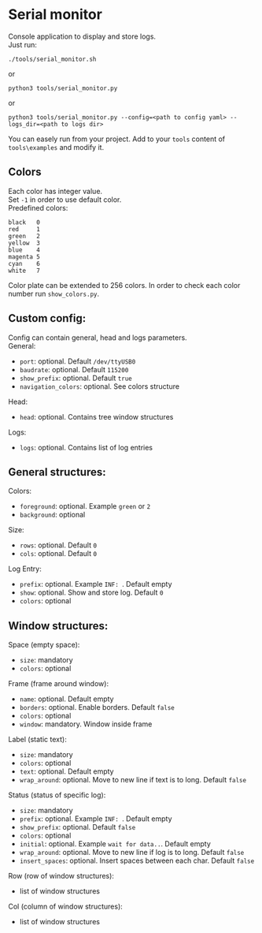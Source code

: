 # Serial monitor
Console application to display and store logs.\
Just run:
```
./tools/serial_monitor.sh
```
or
```
python3 tools/serial_monitor.py
```
or
```
python3 tools/serial_monitor.py --config=<path to config yaml> --logs_dir=<path to logs dir>
```
You can easely run from your project. Add to your `tools` content of `tools\examples` and modify it.

## Colors
Each color has integer value.\
Set `-1` in order to use default color.\
Predefined colors:
```
black   0
red     1
green   2
yellow  3
blue    4
magenta 5
cyan    6
white   7
```
Color plate can be extended to 256 colors. In order to check each color number run `show_colors.py`.

## Custom config:
Config can contain general, head and logs parameters.\
General:
 - `port`: optional. Default `/dev/ttyUSB0`
 - `baudrate`: optional. Default `115200`
 - `show_prefix`: optional. Default `true`
 - `navigation_colors`: optional. See colors structure

Head:
 - `head`: optional. Contains tree window structures

 Logs:
 - `logs`: optional. Contains list of log entries

## General structures:
Colors:
 - `foreground`: optional. Example `green` or `2`
 - `background`: optional

Size:
 - `rows`: optional. Default `0`
 - `cols`: optional. Default `0`

Log Entry:
 - `prefix`: optional. Example `INF: `. Default empty
 - `show`: optional. Show and store log. Default `0`
 - `colors`: optional

## Window structures:
Space (empty space):
 - `size`: mandatory
 - `colors`: optional

Frame (frame around window):
 - `name`: optional. Default empty
 - `borders`: optional. Enable borders. Default `false`
 - `colors`: optional
 - `window`: mandatory. Window inside frame

Label (static text):
 - `size`: mandatory
 - `colors`: optional
 - `text`: optional. Default empty
 - `wrap_around`: optional. Move to new line if text is to long. Default `false`

Status (status of specific log):
 - `size`: mandatory
 - `prefix`: optional. Example `INF: `. Default empty
 - `show_prefix`: optional. Default `false`
 - `colors`: optional
 - `initial`: optional. Example `wait for data..`. Default empty
 - `wrap_around`: optional. Move to new line if log is to long. Default `false`
 - `insert_spaces`: optional. Insert spaces between each char. Default `false`

Row (row of window structures):
 - list of window structures

Col (column of window structures):
 - list of window structures